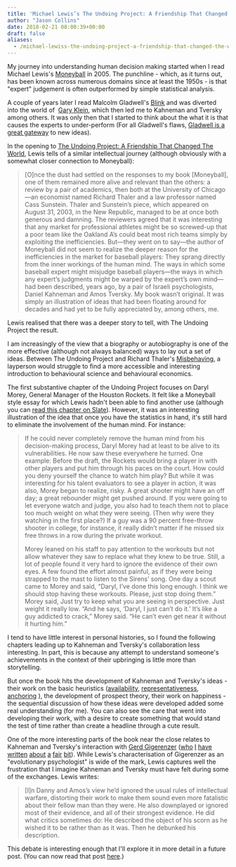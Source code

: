 ```yaml
---
title: 'Michael Lewis’s The Undoing Project: A Friendship That Changed The World'
author: "Jason Collins"
date: 2018-02-21 08:00:39+00:00
draft: false
aliases:
  - /michael-lewiss-the-undoing-project-a-friendship-that-changed-the-world
---
```


My journey into understanding human decision making started when I read Michael Lewis's [Moneyball](https://en.wikipedia.org/wiki/Moneyball) in 2005. The punchline - which, as it turns out, has been known across numerous domains since at least the 1950s - is that "expert" judgement is often outperformed by simple statistical analysis.

A couple of years later I read Malcolm Gladwell's [Blink](https://en.wikipedia.org/wiki/Blink:_The_Power_of_Thinking_Without_Thinking) and was diverted into the world of  [Gary Klein](https://en.wikipedia.org/wiki/Gary_A._Klein), which then led me to Kahneman and Tversky among others. It was only then that I started to think about the what it is that causes the experts to under-perform (For all Gladwell's flaws, [Gladwell is a great gateway](/in-praise-of-malcolm-gladwell/) to new ideas).

In the opening to [The Undoing Project: A Friendship That Changed The World](https://en.wikipedia.org/wiki/The_Undoing_Project), Lewis tells of a similar intellectual journey (although obviously with a somewhat closer connection to Moneyball):

>[O]nce the dust had settled on the responses to my book [Moneyball], one of them remained more alive and relevant than the others: a review by a pair of academics, then both at the University of Chicago—an economist named Richard Thaler and a law professor named Cass Sunstein. Thaler and Sunstein’s piece, which appeared on August 31, 2003, in the New Republic, managed to be at once both generous and damning. The reviewers agreed that it was interesting that any market for professional athletes might be so screwed-up that a poor team like the Oakland A’s could beat most rich teams simply by exploiting the inefficiencies. But—they went on to say—the author of Moneyball did not seem to realize the deeper reason for the inefficiencies in the market for baseball players: They sprang directly from the inner workings of the human mind. The ways in which some baseball expert might misjudge baseball players—the ways in which any expert’s judgments might be warped by the expert’s own mind—had been described, years ago, by a pair of Israeli psychologists, Daniel Kahneman and Amos Tversky. My book wasn’t original. It was simply an illustration of ideas that had been floating around for decades and had yet to be fully appreciated by, among others, me.

Lewis realised that there was a deeper story to tell, with The Undoing Project the result.

I am increasingly of the view that a biography or autobiography is one of the more effective (although not always balanced) ways to lay out a set of ideas. Between The Undoing Project and Richard Thaler's [Misbehaving](/paul-ormerod-on-thalers-misbehaving/), a layperson would struggle to find a more accessible and interesting introduction to behavioural science and behavioural economics.

The first substantive chapter of the Undoing Project focuses on Daryl Morey, General Manager of the Houston Rockets. It felt like a Moneyball style essay for which Lewis hadn't been able to find another use (although you can [read this chapter on Slate](http://www.slate.com/articles/arts/books/2016/12/how_daryl_morey_used_behavioral_economics_to_revolutionize_the_art_of_nba.html)). However, it was an interesting illustration of the idea that once you have the statistics in hand, it's still hard to eliminate the involvement of the human mind. For instance:

>If he could never completely remove the human mind from his decision-making process, Daryl Morey had at least to be alive to its vulnerabilities. He now saw these everywhere he turned. One example: Before the draft, the Rockets would bring a player in with other players and put him through his paces on the court. How could you deny yourself the chance to watch him play? But while it was interesting for his talent evaluators to see a player in action, it was also, Morey began to realize, risky. A great shooter might have an off day; a great rebounder might get pushed around. If you were going to let everyone watch and judge, you also had to teach them not to place too much weight on what they were seeing. (Then why were they watching in the first place?) If a guy was a 90 percent free-throw shooter in college, for instance, it really didn’t matter if he missed six free throws in a row during the private workout.
>
>Morey leaned on his staff to pay attention to the workouts but not allow whatever they saw to replace what they knew to be true. Still, a lot of people found it very hard to ignore the evidence of their own eyes. A few found the effort almost painful, as if they were being strapped to the mast to listen to the Sirens’ song. One day a scout came to Morey and said, “Daryl, I’ve done this long enough. I think we should stop having these workouts. Please, just stop doing them.” Morey said, Just try to keep what you are seeing in perspective. Just weight it really low. “And he says, ‘Daryl, I just can’t do it.’ It’s like a guy addicted to crack,” Morey said. “He can’t even get near it without it hurting him.”

I tend to have little interest in personal histories, so I found the following chapters leading up to Kahneman and Tversky's collaboration less interesting. In part, this is because any attempt to understand someone's achievements in the context of their upbringing is little more than storytelling.

But once the book hits the development of Kahneman and Tversky's ideas - their work on the basic heuristics ([availability](https://en.wikipedia.org/wiki/Availability_heuristic), [representativeness](https://en.wikipedia.org/wiki/Representativeness_heuristic), [anchoring](https://en.wikipedia.org/wiki/Anchoring) ), the development of prospect theory, their work on happiness - the sequential discussion of how these ideas were developed added some real understanding (for me). You can also see the care that went into developing their work, with a desire to create something that would stand the test of time rather than create a headline through a cute result.

One of the more interesting parts of the book near the close relates to Kahneman and Tversky's interaction with [Gerd Gigerenzer](https://en.wikipedia.org/wiki/Gerd_Gigerenzer) ([who](/gigerenzer-versus-nudge/) [I](/nudging-citizens-to-be-risk-savvy/) [have](/four-perspectives-on-human-decision-making/) [written](/the-power-of-heuristics/) [about](/please-not-another-bias-an-evolutionary-take-on-behavioural-economics/) [a](/gigerenzer-on-system-one-and-system-two/) [fair](/the-behavioural-economics-guide-2016-with-an-intro-by-gerd-gigerenzer/) [bit](/simple-heuristics-that-make-us-smart/)). While Lewis's characterisation of Gigerenzer as an "evolutionary psychologist" is wide of the mark, Lewis captures well the frustration that I imagine Kahneman and Tversky must have felt during some of the exchanges. Lewis writes:

>[I]n Danny and Amos’s view he’d ignored the usual rules of intellectual warfare, distorting their work to make them sound even more fatalistic about their fellow man than they were. He also downplayed or ignored most of their evidence, and all of their strongest evidence. He did what critics sometimes do: He described the object of his scorn as he wished it to be rather than as it was. Then he debunked his description.

This debate is interesting enough that I'll explore it in more detail in a future post. (You can now read that post [here](/gigerenzer-versus-kahneman-and-tversky-the-1996-face-off/).)
